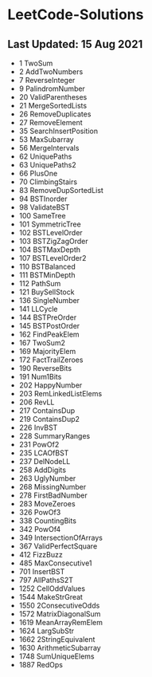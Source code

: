 # LeetCode-Solutions
## Last Updated: 15 Aug 2021

+ 1 TwoSum
+ 2 AddTwoNumbers
+ 7 ReverseInteger
+ 9 PalindromNumber
+ 20 ValidParentheses
+ 21 MergeSortedLists
+ 26 RemoveDuplicates
+ 27 RemoveElement
+ 35 SearchInsertPosition
+ 53 MaxSubarray
+ 56 MergeIntervals
+ 62 UniquePaths
+ 63 UniquePaths2
+ 66 PlusOne
+ 70 ClimbingStairs
+ 83 RemoveDupSortedList
+ 94 BSTInorder
+ 98 ValidateBST
+ 100 SameTree
+ 101 SymmetricTree
+ 102 BSTLevelOrder
+ 103 BSTZigZagOrder
+ 104 BSTMaxDepth
+ 107 BSTLevelOrder2
+ 110 BSTBalanced
+ 111 BSTMinDepth
+ 112 PathSum
+ 121 BuySellStock
+ 136 SingleNumber
+ 141 LLCycle
+ 144 BSTPreOrder
+ 145 BSTPostOrder
+ 162 FindPeakElem
+ 167 TwoSum2
+ 169 MajorityElem
+ 172 FactTrailZeroes
+ 190 ReverseBits
+ 191 Num1Bits
+ 202 HappyNumber
+ 203 RemLinkedListElems
+ 206 RevLL
+ 217 ContainsDup
+ 219 ContainsDup2
+ 226 InvBST
+ 228 SummaryRanges
+ 231 PowOf2
+ 235 LCAOfBST
+ 237 DelNodeLL
+ 258 AddDigits
+ 263 UglyNumber
+ 268 MissingNumber
+ 278 FirstBadNumber
+ 283 MoveZeroes
+ 326 PowOf3
+ 338 CountingBits
+ 342 PowOf4 
+ 349 IntersectionOfArrays
+ 367 ValidPerfectSquare
+ 412 FizzBuzz
+ 485 MaxConsecutive1
+ 701 InsertBST
+ 797 AllPathsS2T
+ 1252 CellOddValues
+ 1544 MakeStrGreat
+ 1550 2ConsecutiveOdds
+ 1572 MatrixDiagonalSum
+ 1619 MeanArrayRemElem
+ 1624 LargSubStr
+ 1662 2StringEquivalent
+ 1630 ArithmeticSubarray
+ 1748 SumUniqueElems
+ 1887 RedOps
